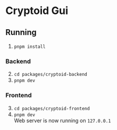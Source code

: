 # Cryptoid Gui
## Running
1) `pnpm install`
### Backend
2) `cd packages/cryptoid-backend`
3) `pnpm dev`
### Frontend
3) `cd packages/cryptoid-frontend`
4) `pnpm dev`  
Web server is now running on `127.0.0.1`
